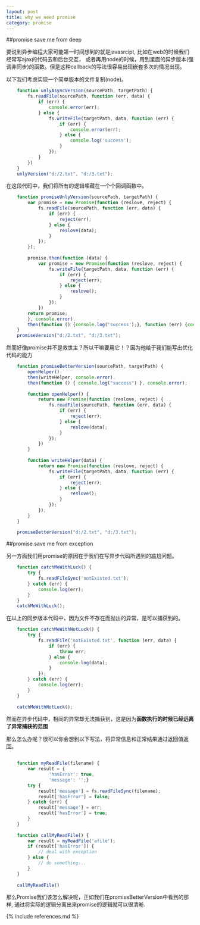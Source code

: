 ```yaml
---
layout: post
title: why we need promise
category: promise
---
```


##promise save me from deep

要说到异步编程大家可能第一时间想到的就是javasrcipt, 比如在web的时候我们经常写ajax的代码去和后台交互，
或者再用node的时候，用到里面的异步版本(强调非同步)的函数。但是这种callback的写法很容易出现嵌套多次的情况出现。

以下我们考虑实现一个简单版本的文件复制(node)。

```javascript
    function unlyAsyncVersion(sourcePath, targetPath) {
        fs.readFile(sourcePath, function (err, data) {
            if (err) {
                console.error(err);
            } else {
                fs.writeFile(targetPath, data, function (err) {
                    if (err) {
                        console.error(err);                    
                    } else {
                        console.log('success');
                    }
                });
            }
        })
    }
    unlyVersion("d:/2.txt", "d:/3.txt");
```

在这段代码中，我们将所有的逻辑埋藏在一个个回调函数中。

```javascript
    function promiseUnlyVersion(sourcePath, targetPath) {
        var promise = new Promise(function (reslove, reject) {
            fs.readFile(sourcePath, function (err, data) {
                if (err) {
                    reject(err);
                } else {
                    reslove(data);
                }
            });
        });
        
        promise.then(function (data) {
            var promise = new Promise(function (reslove, reject) {
                fs.writeFile(targetPath, data, function (err) {
                    if (err) {
                        reject(err);
                    } else {
                        reslove();
                    }
                });            
            })
        return promise;
        }, console.error).
        then(function () {console.log('success');}, function (err) {console.log(err);});
    }
    promiseVersion("d:/2.txt", "d:/3.txt");

```

然而好像promise并不是救世主？所以干嘛要用它！？因为他给于我们能写出优化代码的能力

```javascript
    function promiseBetterVersion(sourcePath, targetPath) {    
        openHelper().
        then(writeHelper, console.error).
        then(function () { console.log("success") }, console.error);
    
        function openHelper() {
            return new Promise(function (reslove, reject) {
                fs.readFile(sourcePath, function (err, data) {
                    if (err) {
                        reject(err);
                    } else {
                        reslove(data);
                    }
                });
            })
        }
        
        function writeHelper(data) {
            return new Promise(function (reslove, reject) {
                fs.writeFile(targetPath, data, function (err) {
                    if (err) {
                        reject(err);
                    } else {
                        reslove();
                    }
                });            
            });
        }
    }
    
    promiseBetterVersion("d:/2.txt", "d:/3.txt");
```
##promise save me from exception

另一方面我们用promise的原因在于我们在写异步代码所遇到的尴尬问题。

```javascript
    function catchMeWithLuck() {
        try {
            fs.readFileSync('notExisted.txt');
        } catch (err) {
            console.log(err);
        }
    }
    catchMeWithLuck();
```

在以上的同步版本代码中，因为文件不存在而抛出的异常，是可以捕获到的。

```javascript
    function catchMeWithNotLuck() {
        try {
            fs.readFile('notExisted.txt', function (err, data) {
                if (err) {
                    throw err;
                } else {
                    console.log(data);
                }
            });
        } catch (err) {
            console.log(err);
        }
    }
    
    catchMeWithNotLuck();
```

然而在异步代码中，相同的异常却无法捕获到，这是因为**函数执行的时候已经远离了异常捕获的范围**

那么怎么办呢？很可以你会想到以下写法，将异常信息和正常结果通过返回值返回。

```javascript
    
    function myReadFile(filename) {
        var result = {
                'hasError': true,
                'message': '';}
        try {
            result['message'] = fs.readFileSync(filename);
            result['hasError'] = false;
        } catch (err) {
            result['message'] = err;
            result['hasError'] = true;
        }
    }
    
    function callMyReadFile() {
        var result = myReadFile('afile');
        if (result['hasError']) {
            // deal with exception
        } else {
            // do something...
        }
    }
    
    callMyReadFile()
```

那么Promise我们该怎么解决呢，正如我们在promiseBetterVersion中看到的那样, 通过将实际的逻辑分离出来promise的逻辑就可以很清晰.

{% include references.md %}
 